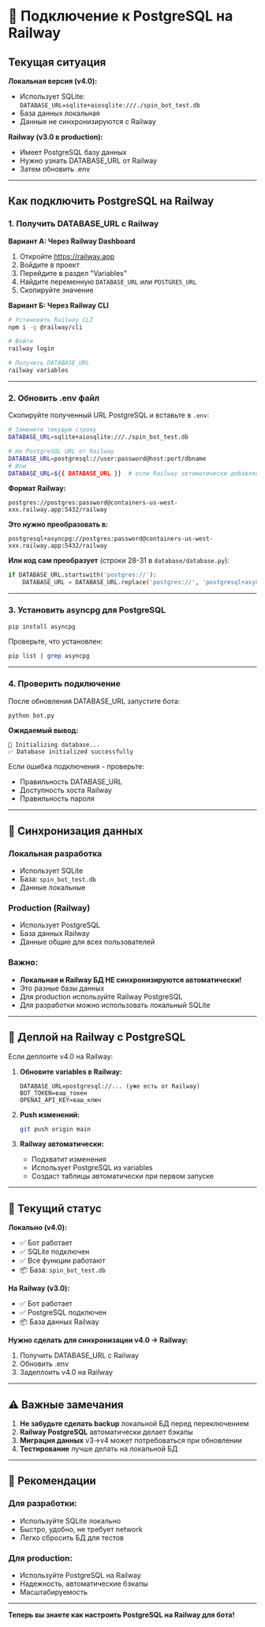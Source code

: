 # 🔌 Подключение к PostgreSQL на Railway

## Текущая ситуация

**Локальная версия (v4.0):**
- Использует SQLite: `DATABASE_URL=sqlite+aiosqlite:///./spin_bot_test.db`
- База данных локальная
- Данные не синхронизируются с Railway

**Railway (v3.0 в production):**
- Имеет PostgreSQL базу данных
- Нужно узнать DATABASE_URL от Railway
- Затем обновить .env

---

## Как подключить PostgreSQL на Railway

### 1. Получить DATABASE_URL с Railway

**Вариант А: Через Railway Dashboard**
1. Откройте https://railway.app
2. Войдите в проект
3. Перейдите в раздел "Variables"
4. Найдите переменную `DATABASE_URL` или `POSTGRES_URL`
5. Скопируйте значение

**Вариант Б: Через Railway CLI**
```bash
# Установить Railway CLI
npm i -g @railway/cli

# Войти
railway login

# Получить DATABASE_URL
railway variables
```

---

### 2. Обновить .env файл

Скопируйте полученный URL PostgreSQL и вставьте в `.env`:

```bash
# Замените текущую строку
DATABASE_URL=sqlite+aiosqlite:///./spin_bot_test.db

# На PostgreSQL URL от Railway
DATABASE_URL=postgresql://user:password@host:port/dbname
# Или
DATABASE_URL=${{ DATABASE_URL }}  # если Railway автоматически добавляет
```

**Формат Railway:**
```
postgres://postgres:password@containers-us-west-xxx.railway.app:5432/railway
```

**Это нужно преобразовать в:**
```
postgresql+asyncpg://postgres:password@containers-us-west-xxx.railway.app:5432/railway
```

**Или код сам преобразует** (строки 28-31 в `database/database.py`):
```python
if DATABASE_URL.startswith('postgres://'):
    DATABASE_URL = DATABASE_URL.replace('postgres://', 'postgresql+asyncpg://', 1)
```

---

### 3. Установить asyncpg для PostgreSQL

```bash
pip install asyncpg
```

Проверьте, что установлен:
```bash
pip list | grep asyncpg
```

---

### 4. Проверить подключение

После обновления DATABASE_URL запустите бота:

```bash
python bot.py
```

**Ожидаемый вывод:**
```
🔄 Initializing database...
✅ Database initialized successfully
```

Если ошибка подключения - проверьте:
- Правильность DATABASE_URL
- Доступность хоста Railway
- Правильность пароля

---

## 🔄 Синхронизация данных

### Локальная разработка
- Использует SQLite
- База: `spin_bot_test.db`
- Данные локальные

### Production (Railway)
- Использует PostgreSQL
- База данных Railway
- Данные общие для всех пользователей

### Важно:
- **Локальная и Railway БД НЕ синхронизируются автоматически!**
- Это разные базы данных
- Для production используйте Railway PostgreSQL
- Для разработки можно использовать локальный SQLite

---

## 🚀 Деплой на Railway с PostgreSQL

Если деплоите v4.0 на Railway:

1. **Обновите variables в Railway:**
   ```
   DATABASE_URL=postgresql://... (уже есть от Railway)
   BOT_TOKEN=ваш_токен
   OPENAI_API_KEY=ваш_ключ
   ```

2. **Push изменений:**
   ```bash
   git push origin main
   ```

3. **Railway автоматически:**
   - Подхватит изменения
   - Использует PostgreSQL из variables
   - Создаст таблицы автоматически при первом запуске

---

## 📝 Текущий статус

**Локально (v4.0):**
- ✅ Бот работает
- ✅ SQLite подключен
- ✅ Все функции работают
- 📦 База: `spin_bot_test.db`

**На Railway (v3.0):**
- ✅ Бот работает
- ✅ PostgreSQL подключен
- 📦 База данных Railway

**Нужно сделать для синхронизации v4.0 → Railway:**
1. Получить DATABASE_URL с Railway
2. Обновить .env
3. Задеплоить v4.0 на Railway

---

## ⚠️ Важные замечания

1. **Не забудьте сделать backup** локальной БД перед переключением
2. **Railway PostgreSQL** автоматически делает бэкапы
3. **Миграция данных** v3→v4 может потребоваться при обновлении
4. **Тестирование** лучше делать на локальной БД

---

## 🎯 Рекомендации

### Для разработки:
- Используйте SQLite локально
- Быстро, удобно, не требует network
- Легко сбросить БД для тестов

### Для production:
- Используйте PostgreSQL на Railway
- Надежность, автоматические бэкапы
- Масштабируемость

---

**Теперь вы знаете как настроить PostgreSQL на Railway для бота!**

